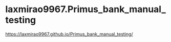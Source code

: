 # laxmirao9967.Primus_bank_manual_testing
https://laxmirao9967.github.io/Primus_bank_manual_testing/
